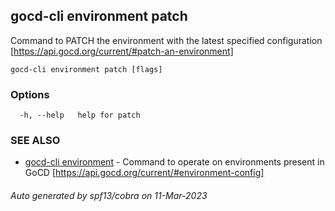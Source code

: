 ## gocd-cli environment patch

Command to PATCH the environment with the latest specified configuration [https://api.gocd.org/current/#patch-an-environment]

```
gocd-cli environment patch [flags]
```

### Options

```
  -h, --help   help for patch
```

### SEE ALSO

* [gocd-cli environment](gocd-cli_environment.md)	 - Command to operate on environments present in GoCD [https://api.gocd.org/current/#environment-config]

###### Auto generated by spf13/cobra on 11-Mar-2023
